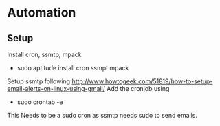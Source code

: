# Automation
## Setup

Install cron, ssmtp, mpack

* sudo aptitude install cron ssmpt mpack

Setup ssmtp following http://www.howtogeek.com/51819/how-to-setup-email-alerts-on-linux-using-gmail/
Add the cronjob using 

* sudo crontab -e

This Needs to be a sudo cron as ssmtp needs sudo to send emails.